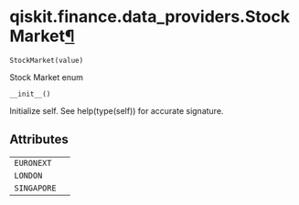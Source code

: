 <span id="qiskit-finance-data-providers-stockmarket" />

# qiskit.finance.data\_providers.StockMarket[¶](#qiskit-finance-data-providers-stockmarket "Permalink to this headline")

<span id="undefined" />

`StockMarket(value)`

Stock Market enum

<span id="undefined" />

`__init__()`

Initialize self. See help(type(self)) for accurate signature.

## Attributes

|             |   |
| ----------- | - |
| `EURONEXT`  |   |
| `LONDON`    |   |
| `SINGAPORE` |   |
